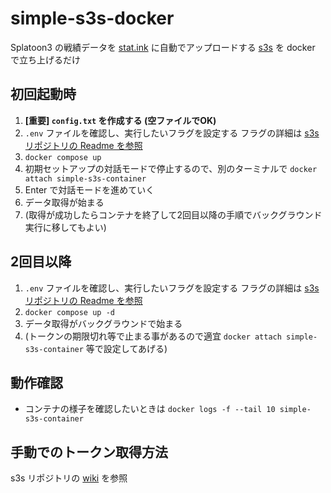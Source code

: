 # simple-s3s-docker
Splatoon3 の戦績データを [stat.ink](https://stat.ink) に自動でアップロードする [s3s](https://github.com/frozenpandaman/s3s) を docker で立ち上げるだけ

## 初回起動時
1. **[重要] `config.txt` を作成する (空ファイルでOK)**
2. `.env` ファイルを確認し、実行したいフラグを設定する フラグの詳細は [s3s リポジトリの Readme を参照](https://github.com/frozenpandaman/s3s?tab=readme-ov-file#usage-)
3. `docker compose up`
4. 初期セットアップの対話モードで停止するので、別のターミナルで `docker attach simple-s3s-container`
5. Enter で対話モードを進めていく
6. データ取得が始まる
7. (取得が成功したらコンテナを終了して2回目以降の手順でバックグラウンド実行に移してもよい)

## 2回目以降
1. `.env` ファイルを確認し、実行したいフラグを設定する フラグの詳細は [s3s リポジトリの Readme を参照](https://github.com/frozenpandaman/s3s?tab=readme-ov-file#usage-)
1. `docker compose up -d`
2. データ取得がバックグラウンドで始まる
3. (トークンの期限切れ等で止まる事があるので適宜 `docker attach simple-s3s-container` 等で設定してあげる)

## 動作確認
- コンテナの様子を確認したいときは `docker logs -f --tail 10 simple-s3s-container`

## 手動でのトークン取得方法
s3s リポジトリの [wiki](https://github.com/frozenpandaman/s3s/wiki/mitmproxy-instructions) を参照
